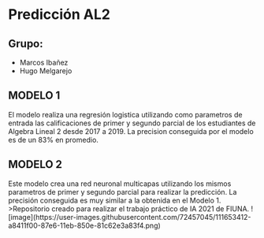 <h1>Predicción AL2</h1>
<h2>Grupo: </h2>

- Marcos Ibañez 
- Hugo Melgarejo



<h2>MODELO 1</h2>
El modelo realiza una regresión logistica utilizando como parametros de entrada las calificaciones de primer y segundo parcial de los estudiantes de Algebra Lineal 2 
desde 2017 a 2019. La precision conseguida por el modelo es de un 83% en promedio.

<h2>MODELO 2</h2>
Este modelo crea una red neuronal multicapas utilizando los mismos parametros de primer y segundo parcial para realizar la predicción. La precisión conseguida es muy similar a la obtenida en el Modelo 1.
>Repositorio creado para realizar el trabajo práctico de IA 2021 de FIUNA.
![image](https://user-images.githubusercontent.com/72457045/111653412-a8411f00-87e6-11eb-850e-81c62e3a83f4.png)
